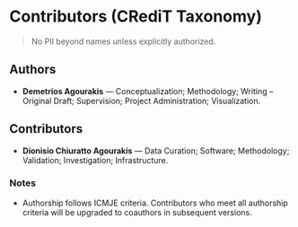 # Contributors (CRediT Taxonomy)

> No PII beyond names unless explicitly authorized.

## Authors

- **Demetrios Agourakis** — Conceptualization; Methodology; Writing – Original
  Draft; Supervision; Project Administration; Visualization.

## Contributors

- **Dionisio Chiuratto Agourakis** — Data Curation; Software; Methodology;
  Validation; Investigation; Infrastructure.

### Notes

- Authorship follows ICMJE criteria. Contributors who meet all authorship
  criteria will be upgraded to coauthors in subsequent versions.
